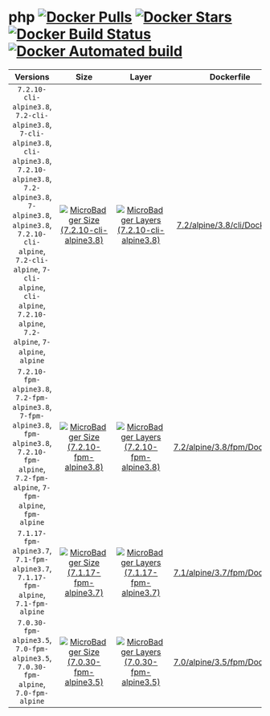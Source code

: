 # php [![Docker Pulls](https://img.shields.io/docker/pulls/dockage/php.svg)](https://hub.docker.com/r/dockage/php/) [![Docker Stars](https://img.shields.io/docker/stars/dockage/php.svg?style=flat)](https://hub.docker.com/r/dockage/php/) [![Docker Build Status](https://img.shields.io/docker/build/dockage/php.svg)](https://hub.docker.com/r/dockage/php/) [![Docker Automated build](https://img.shields.io/docker/automated/dockage/php.svg)](https://hub.docker.com/r/dockage/php/)

|Versions|Size|Layer|Dockerfile|
|:-----:|:---:|:---:|:--------:|
|`7.2.10-cli-alpine3.8`, `7.2-cli-alpine3.8`, `7-cli-alpine3.8`, `cli-alpine3.8`, `7.2.10-alpine3.8`, `7.2-alpine3.8`, `7-alpine3.8`, `alpine3.8`, `7.2.10-cli-alpine`, `7.2-cli-alpine`, `7-cli-alpine`, `cli-alpine`, `7.2.10-alpine`, `7.2-alpine`, `7-alpine`, `alpine`|[![MicroBadger Size (7.2.10-cli-alpine3.8)](https://img.shields.io/microbadger/image-size/dockage/php/7.2.10-cli-alpine3.8.svg)](https://microbadger.com/images/dockage/php:7.2.10-cli-alpine3.8)|[![MicroBadger Layers (7.2.10-cli-alpine3.8)](https://img.shields.io/microbadger/layers/dockage/php/7.2.10-cli-alpine3.8.svg)](https://microbadger.com/images/dockage/php:7.2.10-cli-alpine3.8)|[7.2/alpine/3.8/cli/Dockerfile](https://github.com/dockage/php/blob/master/7.2/alpine/3.8/cli/Dockerfile)|
|`7.2.10-fpm-alpine3.8`, `7.2-fpm-alpine3.8`, `7-fpm-alpine3.8`, `fpm-alpine3.8`, `7.2.10-fpm-alpine`, `7.2-fpm-alpine`, `7-fpm-alpine`, `fpm-alpine`|[![MicroBadger Size (7.2.10-fpm-alpine3.8)](https://img.shields.io/microbadger/image-size/dockage/php/7.2.10-fpm-alpine3.8.svg)](https://microbadger.com/images/dockage/php:7.2.10-fpm-alpine3.8)|[![MicroBadger Layers (7.2.10-fpm-alpine3.8)](https://img.shields.io/microbadger/layers/dockage/php/7.2.10-fpm-alpine3.8.svg)](https://microbadger.com/images/dockage/php:7.2.10-fpm-alpine3.8)|[7.2/alpine/3.8/fpm/Dockerfile](https://github.com/dockage/php/blob/master/7.2/alpine/3.8/fpm/Dockerfile)|
|`7.1.17-fpm-alpine3.7`, `7.1-fpm-alpine3.7`, `7.1.17-fpm-alpine`, `7.1-fpm-alpine`|[![MicroBadger Size (7.1.17-fpm-alpine3.7)](https://img.shields.io/microbadger/image-size/dockage/php/7.1.17-fpm-alpine3.7.svg)](https://microbadger.com/images/dockage/php:7.1.17-fpm-alpine3.7)|[![MicroBadger Layers (7.1.17-fpm-alpine3.7)](https://img.shields.io/microbadger/layers/dockage/php/7.1.17-fpm-alpine3.7.svg)](https://microbadger.com/images/dockage/php:7.1.17-fpm-alpine3.7)|[7.1/alpine/3.7/fpm/Dockerfile](https://github.com/dockage/php/blob/master/7.1/alpine/3.7/fpm/Dockerfile)|
|`7.0.30-fpm-alpine3.5`, `7.0-fpm-alpine3.5`, `7.0.30-fpm-alpine`, `7.0-fpm-alpine`|[![MicroBadger Size (7.0.30-fpm-alpine3.5)](https://img.shields.io/microbadger/image-size/dockage/php/7.0.30-fpm-alpine3.5.svg)](https://microbadger.com/images/dockage/php:7.0.30-fpm-alpine3.5)|[![MicroBadger Layers (7.0.30-fpm-alpine3.5)](https://img.shields.io/microbadger/layers/dockage/php/7.0.30-fpm-alpine3.5.svg)](https://microbadger.com/images/dockage/php:7.0.30-fpm-alpine3.5)|[7.0/alpine/3.5/fpm/Dockerfile](https://github.com/dockage/php/blob/master/7.0/alpine/3.5/fpm/Dockerfile)|
